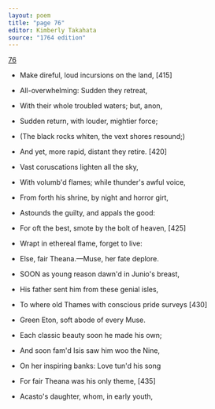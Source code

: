 ```yaml
---
layout: poem
title: "page 76"
editor: Kimberly Takahata
source: "1764 edition"
---
```



[76]()

- Make direful, loud incursions on the land, [415]
- All-overwhelming: Sudden they retreat,
- With their whole troubled waters; but, anon,
- Sudden return, with louder, mightier force;
- (The black rocks whiten, the vext shores resound;)
- And yet, more rapid, distant they retire. [420]
- Vast coruscations lighten all the sky,
- With volumb'd flames; while thunder's awful voice,
- From forth his shrine, by night and horror girt,
- Astounds the guilty, and appals the good:
- For oft the best, smote by the bolt of heaven, [425]
- Wrapt in ethereal flame, forget to live:
- Else, fair Theana.—Muse, her fate deplore.

- SOON as young reason dawn'd in Junio's breast,
- His father sent him from these genial isles,
- To where old Thames with conscious pride surveys [430]
- Green Eton, soft abode of every Muse.
- Each classic beauty soon he made his own;
- And soon fam'd Isis saw him woo the Nine,
- On her inspiring banks: Love tun'd his song
- For fair Theana was his only theme, [435]
- Acasto's daughter, whom, in early youth,
